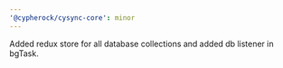 ```yaml
---
'@cypherock/cysync-core': minor
---
```


Added redux store for all database collections and added db listener in bgTask.
